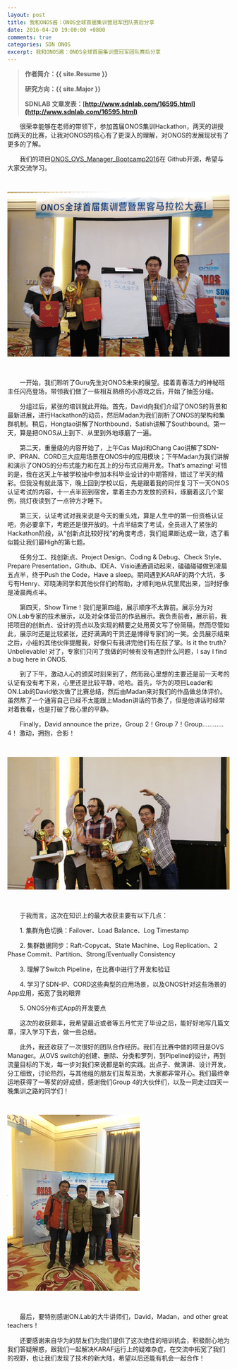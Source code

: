 ```yaml
---
layout: post
title: 我和ONOS酱：ONOS全球首届集训营冠军团队赛后分享
date: 2016-04-20 19:00:00 +0800
comments: true
categories: SDN ONOS
excerpt: 我和ONOS酱：ONOS全球首届集训营冠军团队赛后分享
---
```


> **作者简介：{{ site.Resume }}**
> 
> **研究方向：{{ site.Major }}**
> 
> **SDNLAB 文章发表：[http://www.sdnlab.com/16595.html](http://www.sdnlab.com/16595.html)**

　　很荣幸能够在老师的带领下，参加首届ONOS集训Hackathon，两天的讲授加两天的比赛，让我对ONOS的核心有了更深入的理解，对ONOS的发展现状有了更多的了解。

　　我们的项目[ONOS_OVS_Manager_Bootcamp2016](https://github.com/MaoJianwei/ONOS_OVS_Manager_Bootcamp2016)在 Github开源，希望与大家交流学习。

<br />

![IMG_20160416_155512_720](/resources/picture/2016/04/onosBootcamp/0-IMG_20160416_155512_720.jpg)

<br />

　　一开始，我们聆听了Guru先生对ONOS未来的展望。接着青春活力的神秘班主任闪亮登场，带领我们做了一些相互熟络的小游戏之后，开始了抽签分组。

　　分组过后，紧张的培训就此开始。首先，David向我们介绍了ONOS的背景和最新进展，进行Hackathon的动员，然后Madan为我们剖析了ONOS的架构和集群机制。稍后，Hongtao讲解了Northbound，Satish讲解了Southbound。第一天，算是把ONOS从上到下、从里到外地琢磨了一遍。

　　第二天，重量级的内容开始了，上午Cas Majd和Chang Cao讲解了SDN-IP、IPRAN、CORD三大应用场景在ONOS中的应用模块；下午Madan为我们讲解和演示了ONOS的分布式能力和在其上的分布式应用开发。That’s amazing! 可惜的是，我在这天上午被学校抽中参加本科毕业设计的中期答辩，错过了半天的精彩。但我没有就此落下，晚上回到学校以后，先是跟着我的同伴复习下一天ONOS认证考试的内容，十一点半回到宿舍，拿着主办方发放的资料，琢磨着这几个案例，挑灯夜读到了一点钟方才睡下。

　　第三天，认证考试对我来说是今天的重头戏，算是人生中的第一份资格认证吧，务必要拿下，考题还是很开放的。十点半结束了考试，全员进入了紧张的Hackathon阶段，从“创新点比较好找”的角度考虑，我们组果断达成一致，选了看似能让我们最High的第七题。

　　任务分工、找创新点、Project Design、Coding & Debug、Check Style、Prepare Presentation，Github、IDEA、Visio通通调动起来，磕磕碰碰做到凌晨五点半，终于Push the Code，Have a sleep。期间遇到KARAF的两个大坑，多亏有Henry、邓晓涛同学和其他伙伴们的帮助，才顺利地从坑里爬出来，当时好像是凌晨两点半。

　　第四天，Show Time！我们是第四组，展示顺序不太靠前。展示分为对ON.Lab专家的技术展示，以及对全体营员的作品展示。我负责前者，展示前，我把项目的创新点、设计的亮点以及实现的精要之处用英文写了份简稿，然而尽管如此，展示时还是比较紧张，还好满满的干货还是博得专家们的一笑。全员展示结束之后，小组的其他伙伴提醒我，好像只有我讲完他们有在鼓了掌。Is it the truth? Unbelievable! 对了，专家们只问了我做的时候有没有遇到什么问题，I say I find a bug here in ONOS.

　　到了下午，激动人心的颁奖时刻来到了，然而我心里想的主要还是前一天考的认证有没有考下来，心里还是比较平静，哈哈。首先，华为的项目Leader和ON.Lab的David依次做了比赛总结，然后由Madan来对我们的作品做总体评价。虽然熬了一个通宵自己已经不太能跟上Madan讲话的节奏了，但是他讲话时经常对着我看，也是打破了我心里的平静。

　　Finally，David announce the prize，Group 2！Group 7！Group…………4！
激动，拥抱，合影！

<br />

![ONOS-Hackathon-figure-1](/resources/picture/2016/04/onosBootcamp/1-ONOS-Hackathon-figure-1.jpg)

<br />

　　于我而言，这次在知识上的最大收获主要有以下几点：

　　1. 集群角色切换：Failover、Load Balance、Log Timestamp

　　2. 集群数据同步：Raft-Copycat、State Machine、Log Replication、2 Phase Commit、Partition、Strong/Eventually Consistency

　　3. 理解了Switch Pipeline，在比赛中进行了开发和验证

　　4. 学习了SDN-IP、CORD这些典型的应用场景，以及ONOS针对这些场景的App应用，拓宽了我的眼界

　　5. ONOS分布式App的开发要点

　　这次的收获颇丰，我希望最近或者等五月忙完了毕设之后，能好好地写几篇文章，深入学习下去，做一些总结。

　　此外，我还收获了一次很好的团队合作经历。我们在比赛中做的项目是OVS Manager。从OVS switch的创建、删除、分类和罗列，到Pipeline的设计，再到流量目标的下发，每一步对我们来说都是新的实践。出点子、做演讲、设计开发，分工细致，讨论热烈，与其他组的朋友们互帮互助，大家都非常开心。我们最终幸运地获得了一等奖的好成绩，感谢我们Group 4的大伙伴们，以及一同走过四天一晚集训之路的同学们！

<br />

![ONOS-Hackathon-figure-2](/resources/picture/2016/04/onosBootcamp/2-ONOS-Hackathon-figure-2.jpg)

<br />

　　最后，要特别感谢ON.Lab的大牛讲师们，David，Madan，and other great teachers！

　　还要感谢来自华为的朋友们为我们提供了这次绝佳的培训机会，积极耐心地为我们答疑解惑，跟我们一起解决KARAF运行上的疑难杂症，在交流中拓宽了我们的视野，也让我们发现了技术的新大陆，希望以后还能有机会一起合作！
